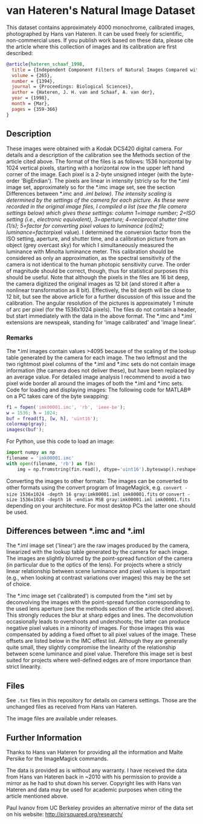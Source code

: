 # van Hateren's Natural Image Dataset
This dataset contains approximately 4000 monochrome, calibrated images, photographed by Hans van Hateren. It can be used freely for scientific, non-commercial uses. If you publish work based on these data, please cite the article where this collection of images and its calibration are first described:
```bibtex
@article{hateren_schaaf_1998, 
  title = {Independent Component Filters of Natural Images Compared with Simple Cells in Primary Visual Cortex},
  volume = {265}, 
  number = {1394}, 
  journal = {Proceedings: Biological Sciences}, 
  author = {Hateren, J. H. van and Schaaf, A. van der}, 
  year = {1998}, 
  month = {Mar}, 
  pages = {359-366}
}
```

## Description
These images were obtained with a Kodak DCS420 digital camera. For details and a description of the calibration see the Methods section of the article cited above. The format of the files is as follows: 1536 horizontal by 1024 vertical pixels, starting with a horizontal row in the upper left hand corner of the image. Each pixel is a 2-byte unsigned integer (with the byte-order 'BigEndian'). The pixels are linear in intensity (stricly so for the *.iml image set, approximately so for the *.imc image set, see the section Differences between *.imc and *.iml below). The intensity scaling is determined by the settings of the camera for each picture. As these were recorded in the original image files, I compiled a list (see the file camera settings below) which gives these settings: column 1=image number; 2=ISO setting (i.e., electronic equivalent), 3=aperture; 4=reciprocal shutter time (1/s); 5=factor for converting pixel values to luminance (cd/m2; luminance=factor*pixel value). I determined the conversion factor from the ISO setting, aperture, and shutter time, and a calibration picture from an object (grey overcast sky) for which I simultaneously measured the luminance with Minolta luminance meter. This calibration should be considered as only an approximation, as the spectral sensitivity of the camera is not identical to the human photopic sensitivity curve. The order of magnitude should be correct, though, thus for statistical purposes this should be useful. Note that although the pixels in the files are 16 bit deep, the camera digitized the original images as 12 bit (and stored it after a nonlinear transformation as 8 bit). Effectively, the bit depth will be close to 12 bit, but see the above article for a further discussion of this issue and the calibration. The angular resolution of the pictures is approximately 1 minute of arc per pixel (for the 1536x1024 pixels). The files do not contain a header, but start immediately with the data in the above format. The *.imc and *.iml extensions are newspeak, standing for 'image calibrated' and 'image linear'.

### Remarks
The *.iml images contain values >4095 because of the scaling of the lookup table generated by the camera for each image.
The two leftmost and the two rightmost pixel columns of the *.iml and *.imc sets do not contain image information (the camera does not deliver these), but have been replaced by an average value. For detailed image analysis I recommend to avoid a two pixel wide border all around the images of both the *.iml and *.imc sets.
Code for loading and displaying images:
The following code for MATLAB® on a PC takes care of the byte swapping:
```Matlab
f1 = fopen('imk00001.imc', 'rb', 'ieee-be');
w = 1536; h = 1024;
buf = fread(f1, [w, h], 'uint16');
colormap(gray);
imagesc(buf');
```
For Python, use this code to load an image:
```python
import numpy as np
filename = 'imk00001.imc'
with open(filename, 'rb') as fin:
    img = np.fromstring(fin.read(), dtype='uint16').byteswap().reshape(1024, 1536)
```

Converting the images to other formats:
The images can be converted to other formats using the convert program of ImageMagick, e.g.
`convert -size 1536x1024 -depth 16 gray:imk00001.iml imk00001.fits`
or
`convert -size 1536x1024 -depth 16 -endian MSB gray:imk00001.iml imk00001.fits`
depending on your architecture. For most desktop PCs the latter one should be used.

## Differences between *.imc and *.iml
The *.iml image set ('linear') are the raw images produced by the camera, linearized with the lookup table generated by the camera for each image. The images are slightly blurred by the point-spread function of the camera (in particular due to the optics of the lens). For projects where a stricly linear relationship between scene luminance and pixel values is important (e.g., when looking at contrast variations over images) this may be the set of choice.

The *.imc image set ('calibrated') is computed from the *.iml set by deconvolving the images with the point-spread function corresponding to the used lens aperture (see the methods section of the article cited above). This strongly reduces the blur at sharp edges and lines. The deconvolution occasionally leads to overshoots and undershoots; the latter can produce negative pixel values in a minority of images. For those images this was compensated by adding a fixed offset to all pixel values of the image. These offsets are listed below in the IMC offest list. Although they are generally quite small, they slightly compromise the linearity of the relationship between scene luminance and pixel value. Therefore this image set is best suited for projects where well-defined edges are of more importance than strict linearity.

## Files
See `.txt` files in this repository for details on camera settings. Those are the unchanged files as received from Hans van Hateren.

The image files are available under releases. 

## Further Information
Thanks to Hans van Hateren for providing all the information and Malte Persike for the ImageMagick commands.

The data is provided as is without any warranty. I have received the data from Hans van Hateren back in ~2010 with his permission to provide a mirror as he had to shut down his server. Copyright lies with Hans van Hateren and data may be used for academic purposes when citing the article mentioned above.

Paul Ivanov from UC Berkeley provides an alternative mirror of the data set on his website:
http://pirsquared.org/research/